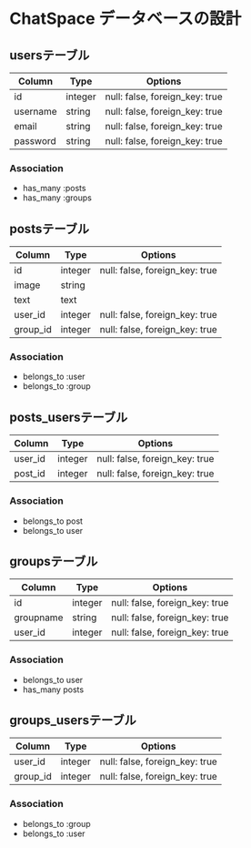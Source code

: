 # ChatSpace データベースの設計
## usersテーブル
|Column|Type|Options|
|------|----|-------|
|id|integer|null: false, foreign_key: true|
|username|string|null: false, foreign_key: true|
|email|string|null: false, foreign_key: true|
|password|string|null: false, foreign_key: true|
### Association
- has_many :posts
- has_many :groups

## postsテーブル
|Column|Type|Options|
|------|----|-------|
|id|integer|null: false, foreign_key: true|
|image|string||
|text|text||
|user_id|integer|null: false, foreign_key: true|
|group_id|integer|null: false, foreign_key: true|
### Association
- belongs_to :user
- belongs_to :group

## posts_usersテーブル
|Column|Type|Options|
|------|----|-------|
|user_id|integer|null: false, foreign_key: true|
|post_id|integer|null: false, foreign_key: true|
### Association
- belongs_to post
- belongs_to user

## groupsテーブル
|Column|Type|Options|
|------|----|-------|
|id|integer|null: false, foreign_key: true|
|groupname|string|null: false, foreign_key: true|
|user_id|integer|null: false, foreign_key: true|
### Association
- belongs_to user
- has_many posts

## groups_usersテーブル
|Column|Type|Options|
|------|----|-------|
|user_id|integer|null: false, foreign_key: true|
|group_id|integer|null: false, foreign_key: true|
### Association
- belongs_to :group
- belongs_to :user